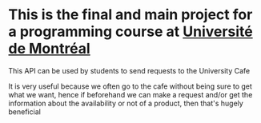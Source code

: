 # This is the final and main project for a programming course at [Université de Montréal](https://admission.umontreal.ca/programmes/baccalaureat-en-informatique/)

This API can be used by students to send requests to the University Cafe

It is very useful because we often go to the cafe without being sure to get what we want, hence if beforehand we can make a request and/or get the information about the availability or not of a product, then that's hugely beneficial
